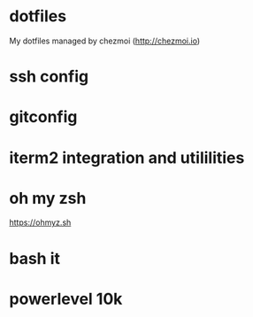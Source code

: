 # dotfiles

My dotfiles managed by chezmoi (http://chezmoi.io)

# ssh config

# gitconfig

# iterm2 integration and utililities

# oh my zsh

https://ohmyz.sh
# bash it

# powerlevel 10k


